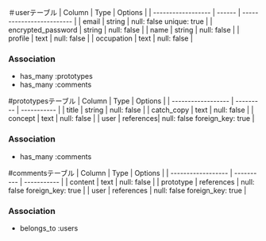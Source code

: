 ＃userテーブル
| Column             | Type   | Options                   |
| ------------------ | ------ | ------------------------- |
| email              | string | null: false  unique: true |
| encrypted_password | string | null: false               |
| name               | string | null: false               |
| profile            | text   | null: false               |
| occupation         | text   | null: false               |

### Association
- has_many :prototypes
- has_many :comments

#prototypesテーブル
| Column             | Type      | Options     |
| ------------------ | --------- | ----------- |
| title              | string    | null: false |
| catch_copy         | text      | null: false |
| concept            | text      | null: false |
| user               | references| null: false foreign_key: true |

### Association
- has_many :comments

#commentsテーブル
| Column             | Type       | Options     |
| ------------------ | ---------- | ----------- |
| content            | text       | null: false |
| prototype          | references | null: false foreign_key: true  |
| user               | references | null: false foreign_key: true  |

### Association
- belongs_to :users